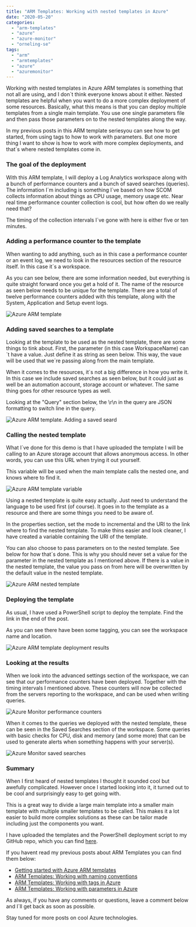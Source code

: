 ```yaml
---
title: "ARM Templates: Working with nested templates in Azure"
date: "2020-05-20"
categories: 
  - "arm-templates"
  - "azure"
  - "azure-monitor"
  - "orneling-se"
tags: 
  - "arm"
  - "armtemplates"
  - "azure"
  - "azuremonitor"
---
```


Working with nested templates in Azure ARM templates is something that not all are using, and I don´t think everyone knows about it either. Nested templates are helpful when you want to do a more complex deployment of some resources. Basically, what this means is that you can deploy multiple templates from a single main template. You use one single parameters file and then pass those parameters on to the nested templates along the way.

In my previous posts in this ARM template seriesyou can see how to get started, from using tags to how to work with parameters. But one more thing I want to show is how to work with more complex deployments, and that´s where nested templates come in.

### The goal of the deployment

With this ARM template, I will deploy a Log Analytics workspace along with a bunch of performance counters and a bunch of saved searches (queries). The information I´m including is something I´ve based on how SCOM collects information about things as CPU usage, memory usage etc. Near real time performance counter collection is cool, but how often do we really need that?

The timing of the collection intervals I´ve gone with here is either five or ten minutes.

### Adding a performance counter to the template

When wanting to add anything, such as in this case a performance counter or an event log, we need to look in the resources section of the resource itself. In this case it´s a workspace.

As you can see below, there are some information needed, but everything is quite straight forward once you get a hold of it. The name of the resource as seen below needs to be unique for the template. There are a total of twelve performance counters added with this template, along with the System, Application and Setup event logs.

![Azure ARM template](images/1-1.png)

### Adding saved searches to a template

Looking at the template to be used as the nested template, there are some things to tink about. First, the parameter (in this case WorkspaceName) can´t have a value. Just define it as string as seen below. This way, the vaue will be used that we´re passing along from the main template.

When it comes to the resources, it´s not a big difference in how you write it. In this case we include saved searches as seen below, but it could just as well be an automation account, storage account or whatever. The same thing goes for other resource types as well.

Looking at the "Query" section below, the \\r\\n in the query are JSON formatting to switch line in the query.

![Azure ARM template. Adding a saved seard](images/2.png)

### Calling the nested template

What I´ve done for this demo is that I have uploaded the template I will be calling to an Azure storage account that allows anonymous access. In other words, you can use this URL when trying it out yourself.

This variable will be used when the main template calls the nested one, and knows where to find it.

![Azure ARM template variable](images/3.png)

Using a nested template is quite easy actually. Just need to understand the language to be used first (of course). It goes in to the template as a resource and there are some things you need to be aware of.

In the properties section, set the mode to incremental and the URI to the link where to find the nested template. To make thins easier and look cleaner, I have created a variable containing the URI of the template.

You can also choose to pass parameters on to the nested template. See below for how that´s done. This is why you should never set a value for the parameter in the nested template as I mentioned above. If there is a value in the nested template, the value you pass on from here will be overwritten by the default value in the nested template.

![Azure ARM nested template](images/4.png)

### Deploying the template

As usual, I have used a PowerShell script to deploy the template. Find the link in the end of the post.

As you can see there have been some tagging, you can see the workspace name and location.

![Azure ARM template deployment results](images/5.png)

### Looking at the results

When we look into the advanced settings section of the workspace, we can see that our performance counters have been deployed. Together with the timing intervals I mentioned above. These counters will now be collected from the servers reporting to the workspace, and can be used when writing queries.

![Azure Monitor performance counters](images/6.png)

When it comes to the queries we deployed with the nested template, these can be seen in the Saved Searches section of the workspace. Some queries with basic checks for CPU, disk and memory (and some more) that can be used to generate alerts when something happens with your server(s).

![Azure Monitor saved searches](https://i0.wp.com/media.orneling.se/2020/05/7.png?fit=1024%2C344&ssl=1)

### Summary

When I first heard of nested templates I thought it sounded cool but awefully complicated. However once I started looking into it, it turned out to be cool and surprisingly easy to get going with.

This is a great way to divide a large main template into a smaller main template with multiple smaller templates to be called. This makes it a lot easier to build more complex solutions as these can be tailor made including just the components you want.

I have uploaded the templates and the PowerShell deployment script to my GitHub repo, which you can find [her](https://github.com/DanielOrneling/BlogSamples/tree/master/NestedTemplateSample)[e](https://github.com/DanielOrneling/BlogSamples/tree/master/NestedTemplateSample).

If you havent read my previous posts about ARM Templates you can find them below:

- [Getting started with Azure ARM templates](https://blog.orneling.se/2020/03/getting-started-with-azure-arm-templates/)
- [ARM Templates: Working with naming conventions](https://blog.orneling.se/2020/03/arm-templates-working-with-naming-conventions/)
- [ARM Templates: Working with tags in Azure](https://blog.orneling.se/2020/04/arm-templates-working-with-tags-in-azure/)
- [ARM Templates: Working with parameters in Azure](https://blog.orneling.se/2020/04/arm-templates-working-with-parameters-in-azure/)

As always, if you have any comments or questions, leave a comment below and I´ll get back as soon as possible.

Stay tuned for more posts on cool Azure technologies.
